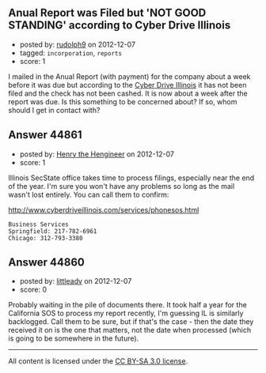 ## Anual Report was Filed but 'NOT GOOD STANDING' according to Cyber Drive Illinois

- posted by: [rudolph9](https://stackexchange.com/users/-1/16073-rudolph9) on 2012-12-07
- tagged: `incorporation`, `reports`
- score: 1

I mailed in the Anual Report (with payment) for the company about a week before it was due but according to the [Cyber Drive Illinois](http://www.ilsos.gov/corporatellc/) it has not been filed and the check has not been cashed.  It is now about a week after the report was due.  Is this something to be concerned about?  If so, whom should I get in contact with?


## Answer 44861

- posted by: [Henry the Hengineer](https://stackexchange.com/users/-1/1692-henry-the-hengineer) on 2012-12-07
- score: 1

Illinois SecState office takes time to process filings, especially near the end of the year. I'm sure you won't have any problems so long as the mail wasn't lost entirely. You can call them to confirm: 

http://www.cyberdriveillinois.com/services/phonesos.html

    Business Services 
    Springfield: 217-782-6961 
    Chicago: 312-793-3380


## Answer 44860

- posted by: [littleadv](https://stackexchange.com/users/-1/13808-littleadv) on 2012-12-07
- score: 0

Probably waiting in the pile of documents there. It took half a year for the California SOS to process my report recently, I'm guessing IL is similarly backlogged. Call them to be sure, but if that's the case - then the date they received it on is the one that matters, not the date when processed (which is going to be somewhere in the future).



---

All content is licensed under the [CC BY-SA 3.0 license](https://creativecommons.org/licenses/by-sa/3.0/).

